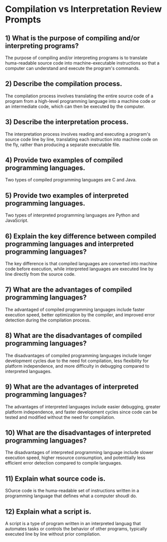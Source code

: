 # Compilation vs Interpretation Review Prompts

## 1) What is the purpose of compiling and/or interpreting programs?
The purpose of compiling and/or interpreting programs is to translate huma-readable source code into machine-executable instructions so that a computer can understand and execute the program's commands.
## 2) Describe the compilation process.
The compilation process involves translating the entire source code of a program from a high-level programming language into a machine code or an intermediate code, which can then be executed by the computer.
## 3) Describe the interpretation process.
The interpretation process involves reading and executing a program's source code line by line, translating each instruction into machine code on the fly, rather than producing a separate executable file.
## 4) Provide two examples of compiled programming languages.
Two types of compiled programming languages are C and Java.
## 5) Provide two examples of interpreted programming languages.
Two types of interpreted programming languages are Python and JavaScript.
## 6) Explain the key difference between compiled programming languages and interpreted programming languages?
The key difference is that compiled languages are converted into machine code before execution, while interpreted languages are executed line by line directly from the source code.
## 7) What are the advantages of compiled programming languages?
The advantaged of compiled programming languages include faster execution speed, better optimization by the compiler, and improved error detection during the compilation process.
## 8) What are the disadvantages of compiled programming languages?
The disadvantages of compiled programming languages include longer development cycles due to the need fot compilation, less flexibility for platform independence, and more difficulty in debugging compared to interpreted languages.
## 9) What are the advantages of interpreted programming languages?
The advantages of interpreted languages include easier debugging, greater platform independence, and faster development cycles since code can be tested and modified without the need for compilation.
## 10) What are the disadvantages of interpreted programming languages?
The disadvantages of interpreted programming language include slower execution speed, higher resource consumption, and potenttially less efficient error detection compared to compile languages.
## 11) Explain what source code is.
SOurce code is the huma-readable set of instructions written in a programming language that defines what a computer shoudl do.
## 12) Explain what a script is.
A script is a type of program written in an interpreted languag that automates tasks or controls the behavior of other programs, typically executed line by line without prior compilation.
